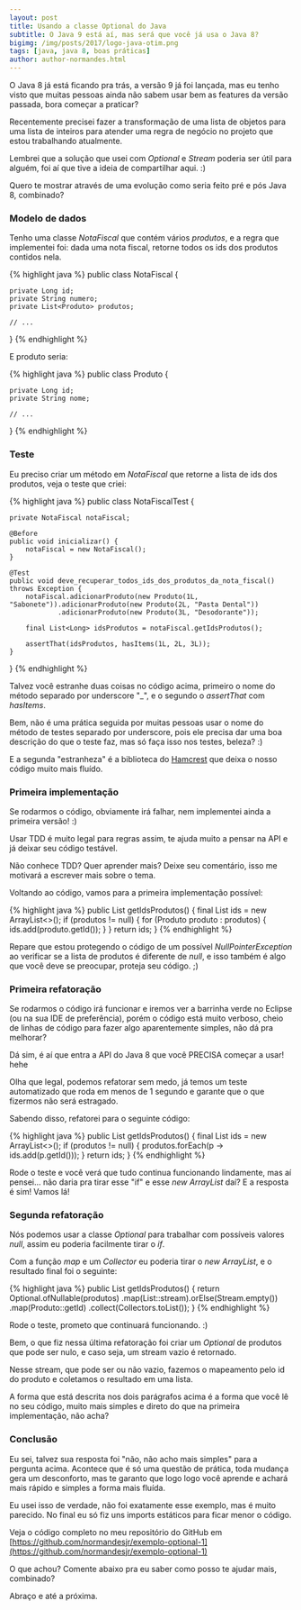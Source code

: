 ```yaml
---
layout: post
title: Usando a classe Optional do Java
subtitle: O Java 9 está aí, mas será que você já usa o Java 8?
bigimg: /img/posts/2017/logo-java-otim.png
tags: [java, java 8, boas práticas]
author: author-normandes.html
---
```


O Java 8 já está ficando pra trás, a versão 9 já foi lançada, mas eu tenho visto que muitas pessoas ainda não sabem usar bem as features da versão passada, bora começar a praticar?

Recentemente precisei fazer a transformação de uma lista de objetos para uma lista de inteiros para atender uma regra de negócio no projeto que estou trabalhando atualmente.

Lembrei que a solução que usei com *Optional* e *Stream* poderia ser útil para alguém, foi aí que tive a ideia de compartilhar aqui. :)

Quero te mostrar através de uma evolução como seria feito pré e pós Java 8, combinado?

### Modelo de dados

Tenho uma classe *NotaFiscal* que contém vários *produtos*, e a regra que implementei foi: dada uma nota fiscal, retorne todos os ids dos produtos contidos nela.

{% highlight java %}
public class NotaFiscal {

    private Long id;
    private String numero;
    private List<Produto> produtos;

    // ...
}
{% endhighlight %}

E produto seria:

{% highlight java %}
public class Produto {

    private Long id;
    private String nome;

    // ...
}
{% endhighlight %}

### Teste

Eu preciso criar um método em *NotaFiscal* que retorne a lista de ids dos produtos, veja o teste que criei:

{% highlight java %}
public class NotaFiscalTest {

    private NotaFiscal notaFiscal;

    @Before
    public void inicializar() {
        notaFiscal = new NotaFiscal();
    }

    @Test
    public void deve_recuperar_todos_ids_dos_produtos_da_nota_fiscal() throws Exception {
        notaFiscal.adicionarProduto(new Produto(1L, "Sabonete")).adicionarProduto(new Produto(2L, "Pasta Dental"))
                .adicionarProduto(new Produto(3L, "Desodorante"));

        final List<Long> idsProdutos = notaFiscal.getIdsProdutos();

        assertThat(idsProdutos, hasItems(1L, 2L, 3L));
    }

}
{% endhighlight %}

Talvez você estranhe duas coisas no código acima, primeiro o nome do método separado por underscore "_", e o segundo o *assertThat* com *hasItems*.

Bem, não é uma prática seguida por muitas pessoas usar o nome do método de testes separado por underscore, pois ele precisa dar uma boa descrição do que o teste faz, mas só faça isso nos testes, beleza? :)

E a segunda "estranheza" é a biblioteca do [Hamcrest](http://hamcrest.org/JavaHamcrest/) que deixa o nosso código muito mais fluído.

### Primeira implementação

Se rodarmos o código, obviamente irá falhar, nem implementei ainda a primeira versão! :)

Usar TDD é muito legal para regras assim, te ajuda muito a pensar na API e já deixar seu código testável.

Não conhece TDD? Quer aprender mais? Deixe seu comentário, isso me motivará a escrever mais sobre o tema.

Voltando ao código, vamos para a primeira implementação possível:

{% highlight java %}
public List<Long> getIdsProdutos() {
    final List<Long> ids = new ArrayList<>();
    if (produtos != null) {
        for (Produto produto : produtos) {
            ids.add(produto.getId());
        }
    }
    return ids;
}
{% endhighlight %}

Repare que estou protegendo o código de um possível *NullPointerException* ao verificar se a lista de produtos é diferente de *null*, e isso também é algo que você deve se preocupar, proteja seu código. ;)

### Primeira refatoração

Se rodarmos o código irá funcionar e iremos ver a barrinha verde no Eclipse (ou na sua IDE de preferência), porém o código está muito verboso, cheio de linhas de código para fazer algo aparentemente simples, não dá pra melhorar?

Dá sim, é aí que entra a API do Java 8 que você PRECISA começar a usar! hehe

Olha que legal, podemos refatorar sem medo, já temos um teste automatizado que roda em menos de 1 segundo e garante que o que fizermos não será estragado. 

Sabendo disso, refatorei para o seguinte código:

{% highlight java %}
public List<Long> getIdsProdutos() {
    final List<Long> ids = new ArrayList<>();
    if (produtos != null) {
        produtos.forEach(p -> ids.add(p.getId()));
    }
    return ids;
}
{% endhighlight %}

Rode o teste e você verá que tudo continua funcionando lindamente, mas aí pensei... não daria pra tirar esse "if" e esse *new ArrayList* daí? E a resposta é sim! Vamos lá!

### Segunda refatoração

Nós podemos usar a classe *Optional* para trabalhar com possíveis valores *null*, assim eu poderia facilmente tirar o *if*.

Com a função *map* e um *Collector* eu poderia tirar o *new ArrayList*, e o resultado final foi o seguinte:

{% highlight java %}
public List<Long> getIdsProdutos() {
    return Optional.ofNullable(produtos)
            .map(List::stream).orElse(Stream.empty())
            .map(Produto::getId)
            .collect(Collectors.toList());
}
{% endhighlight %}

Rode o teste, prometo que continuará funcionando. :)

Bem, o que fiz nessa última refatoração foi criar um *Optional* de produtos que pode ser nulo, e caso seja, um stream vazio é retornado.

Nesse stream, que pode ser ou não vazio, fazemos o mapeamento pelo id do produto e coletamos o resultado em uma lista.

A forma que está descrita nos dois parágrafos acima é a forma que você lê no seu código, muito mais simples e direto do que na primeira implementação, não acha?

### Conclusão

Eu sei, talvez sua resposta foi "não, não acho mais simples" para a pergunta acima. Acontece que é só uma questão de prática, toda mudança gera um desconforto, mas te garanto que logo logo você aprende e achará mais rápido e simples a forma mais fluída.

Eu usei isso de verdade, não foi exatamente esse exemplo, mas é muito parecido. No final eu só fiz uns imports estáticos para ficar menor o código.

Veja o código completo no meu repositório do GitHub em [https://github.com/normandesjr/exemplo-optional-1](https://github.com/normandesjr/exemplo-optional-1)

O que achou? Comente abaixo pra eu saber como posso te ajudar mais, combinado?

Abraço e até a próxima.
